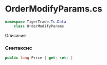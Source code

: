 
# OrderModifyParams.cs
```csharp
namespace TigerTrade.Tc.Data  
    class OrderModifyParams
```

Описание

### Синтаксис
```csharp
public long Price { get; set; }
```
